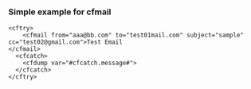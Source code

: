 ### Simple example for cfmail

```
<cftry>
    <cfmail from="aaa@bb.com" to="test01mail.com" subject="sample" cc="test02@gmail.com">Test Email
</cfmail>
  <cfcatch>
    <cfdump var="#cfcatch.message#">
  </cfcatch>
</cftry>
```
